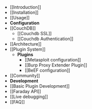 * [[Introduction]]
* [[Installation]]
* [[Usage]]
* **Configuration**
 * [[CouchDB]]
    * [[Couchdb SSL]]
    * [[Couchdb Authentication]]
* [[Architecture]]
* [[Plugin System]]
  * **Plugins**
     * [[Metasploit configuration]]
     * [[Burp Proxy Extender Plugin]]
     * [[BeEF configuration]]
* [[Community]]
* **Development**
 * [[Basic Plugin Development]]
 * [[Faraday API]]
 * [[Live debugging]]
* [[FAQ]]